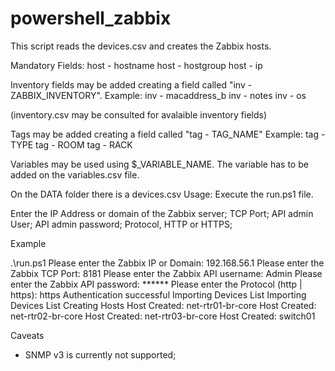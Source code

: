 # powershell_zabbix
This script reads the devices.csv and creates the Zabbix hosts.

Mandatory Fields:
  host - hostname
  host - hostgroup
  host - ip

Inventory fields may be added creating a field called "inv - ZABBIX_INVENTORY".
Example:
  inv - macaddress_b
  inv - notes
  inv - os
  
  (inventory.csv may be consulted for avalaible inventory fields)

Tags may be added creating a field called "tag - TAG_NAME"
Example:
  tag - TYPE
  tag - ROOM
  tag - RACK

Variables may be used using $_VARIABLE_NAME.
The variable has to be added on the variables.csv file.

On the DATA folder there is a devices.csv
Usage: 
Execute the run.ps1 file.

Enter the IP Address or domain of the Zabbix server;
TCP Port;
API admin User;
API admin password;
Protocol, HTTP or HTTPS;

Example

.\run.ps1
Please enter the Zabbix IP or Domain: 192.168.56.1
Please enter the Zabbix TCP Port: 8181
Please enter the Zabbix API username: Admin
Please enter the Zabbix API password: ******
Please enter the Protocol (http | https): https
Authentication successful
Importing Devices List
Importing Devices List
Creating Hosts
Host Created:  net-rtr01-br-core
Host Created:  net-rtr02-br-core
Host Created:  net-rtr03-br-core
Host Created:  switch01


Caveats
* SNMP v3 is currently not supported;




